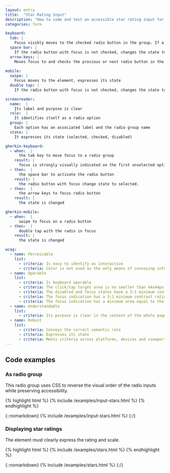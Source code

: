 ```yaml
---
layout: entry
title:  "Star Rating Input"
description: "How to code and test an accessible star rating input for Web"
categories: form

keyboard:
  tab: |
    Focus visibly moves to the checked radio button in the group. If a radio button is not checked, focus moves to the first radio button in the group.
  space bar: |
    If the radio button with focus is not checked, changes the state to checked.  Otherwise, does nothing.
  arrow-keys: |
    Moves focus to and checks the previous or next radio button in the group
        
mobile:
  swipe: |
    Focus moves to the element, expresses its state
  double tap: |
    If the radio button with focus is not checked, changes the state to checked. Otherwise, does nothing.

screenreader:
  name:  |
    Its label and purpose is clear
  role:  |
    It identifies itself as a radio option
  group: |
    Each option has an associated label and the radio group name
  state: |
    It expresses its state (selected, checked, disabled)

gherkin-keyboard: 
  - when:  |
      the tab key to move focus to a radio group
    result: |
      focus is strongly visually indicated on the first unselected option or the selected option
  - then:  |
      the space bar to activate the radio button
    result: |
      the radio button with focus change state to selected.
  - then:  |
      the arrow keys to focus radio button
    result: |
      the state is changed

gherkin-mobile:
  - when:  |
      swipe to focus on a radio button
  - then:  |
      double tap with the radio in focus
    result: |
      the state is changed

wcag:
  - name: Perceivable
    list:
      - criteria: Is easy to identify as interactive
      - criteria: Color is not used as the only means of conveying information
  - name: Operable
    list:
      - criteria: Is keyboard operable
      - criteria: The click/tap target area is no smaller than 44x44px
      - criteria: The disabled and focus states have a 3:1 minimum contrast ratio against default
      - criteria: The focus indication has a 3:1 minimum contrast ratio against adjacent elements
      - criteria: The focus indication has a minimum area equal to the width of the element and 2px in height
  - name: Understandable
    list:
      - criteria: Its purpose is clear in the context of the whole page
  - name: Robust
    list:
      - criteria: Conveys the correct semantic role 
      - criteria: Expresses its state
      - criteria: Meets criteria across platforms, devices and viewports
---
```


## Code examples

### As radio group

This radio group uses CSS to reverse the visual order of the radio inputs while preserving accessibility.

{% highlight html %}
{% include /examples/input-stars.html %}
{% endhighlight %}

{::nomarkdown}
{% include /examples/input-stars.html %}
{:/}

### Displaying star ratings

The element must clearly express the rating and scale.

{% highlight html %}
{% include /examples/stars.html %}
{% endhighlight %}

{::nomarkdown}
{% include /examples/stars.html %}
{:/}





